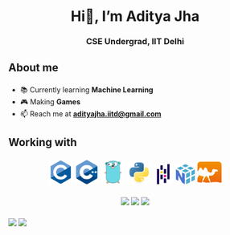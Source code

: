<h1 align="center">Hi👋, I’m Aditya Jha</h1>
<h3 align="center">CSE Undergrad, IIT Delhi</h3>

<h2 align="left">About me</h2>

###

- 📚 Currently learning **Machine Learning**
- 🎮 Making **Games**
- 📫 Reach me at **adityajha.iitd@gmail.com**

###

<h2 align="left">Working with</h2>

###

<div align="center">
  <a href="https://www.learn-c.org/" target="_blank"><img src="https://raw.githubusercontent.com/devicons/devicon/master/icons/c/c-original.svg" height="48" /></a>
  <a href="https://cplusplus.com/" target="_blank"><img src="https://raw.githubusercontent.com/devicons/devicon/master/icons/cplusplus/cplusplus-original.svg" height="48" /></a>
  <a href="https://go.dev/learn/" target="_blank"><img src="https://raw.githubusercontent.com/devicons/devicon/master/icons/go/go-original.svg" height="48" /></a>
  <a href="https://www.python.org/" target="_blank"><img src="https://raw.githubusercontent.com/devicons/devicon/master/icons/python/python-original.svg" height="48" /></a>
  <a href="https://pandas.pydata.org/docs/"><img src="https://raw.githubusercontent.com/devicons/devicon/master/icons/pandas/pandas-original.svg" height="40" /></a>
  <a href="https://numpy.org/doc/stable/"><img src="https://raw.githubusercontent.com/devicons/devicon/master/icons/numpy/numpy-original.svg" height="40" /></a>
  <a href="https://ocaml.org/" target="_blank"><img src="https://raw.githubusercontent.com/devicons/devicon/master/icons/ocaml/ocaml-original.svg" height="48" /></a>
</div>

###

<div align="center">
  <img src="https://github-readme-stats.vercel.app/api?username=adityjhaa&hide_title=true&show_icons=true&theme=gotham&locale=en&hide_border=true" height="160" />
  <img src="https://github-readme-stats.vercel.app/api/top-langs?username=adityjhaa&locale=en&hide_title=true&layout=compact&card_width=320&langs_count=6&theme=gotham&hide_border=true" height="160" />
  <img src="https://streak-stats.demolab.com?user=adityjhaa&locale=en&mode=daily&theme=gotham&hide_border=true" height="160" />
</div>

###

<p align="left">
<a href="https://www.linkedin.com/in/adityjhaa/" target="_blank"><img src="https://raw.githubusercontent.com/rahuldkjain/github-profile-readme-generator/master/src/images/icons/Social/linked-in-alt.svg" height="40"/></a>
<a href="https://twitter.com/adityjhaa" target="_blank"><img src="https://raw.githubusercontent.com/rahuldkjain/github-profile-readme-generator/master/src/images/icons/Social/twitter.svg" height="40"/></a>
</p>

###

###
